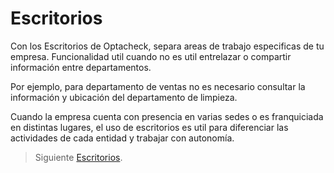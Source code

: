 
# Escritorios

Con los Escritorios de Optacheck, separa areas de trabajo especificas de tu empresa. Funcionalidad util cuando no es util entrelazar o compartir información entre departamentos.

Por ejemplo, para departamento de ventas no es necesario consultar la información y ubicación del departamento de limpieza. 



Cuando la empresa cuenta con presencia en varias sedes o es franquiciada en distintas lugares, el uso de escritorios es util para diferenciar las actividades de cada entidad y trabajar con autonomía. 

> Siguiente [Escritorios](https://stackedit.io/).
<!--stackedit_data:
eyJoaXN0b3J5IjpbNjUzNzg5NDk2LDE0MTU1MjAwMjBdfQ==
-->